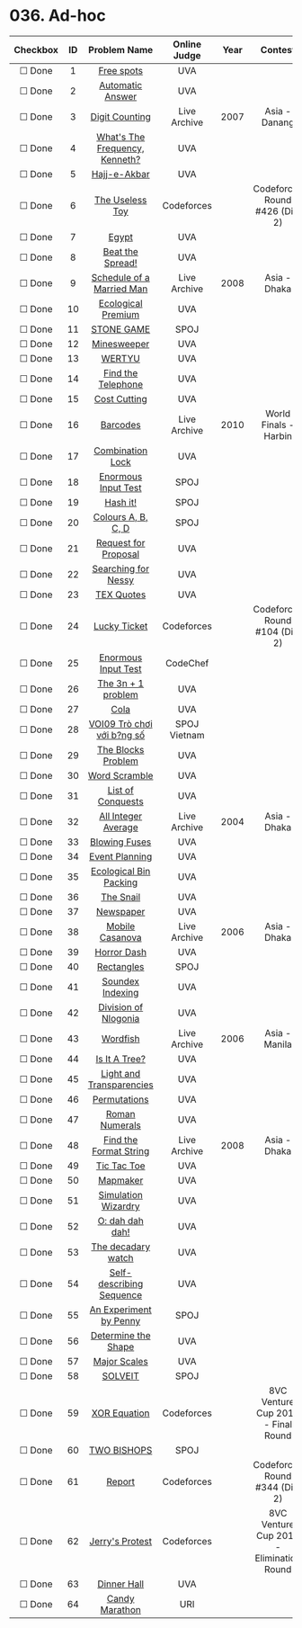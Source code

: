 # 036. Ad-hoc


| Checkbox | ID | Problem Name|Online Judge|Year|Contest|Difficulty Level|
|:---:|:---:|:---:|:---:|:---:|:---:|:---:|
|&#9744; Done|1|[Free spots](https://uva.onlinejudge.org/index.php?option=onlinejudge&page=show_problem&problem=1644)|UVA|||1|
|&#9744; Done|2|[Automatic Answer](https://uva.onlinejudge.org/index.php?option=onlinejudge&page=show_problem&problem=2542)|UVA|||1|
|&#9744; Done|3|[Digit Counting](https://icpcarchive.ecs.baylor.edu/index.php?option=onlinejudge&page=show_problem&problem=1997)|Live Archive|2007|Asia - Danang|1|
|&#9744; Done|4|[What's The Frequency, Kenneth?](https://uva.onlinejudge.org/index.php?option=onlinejudge&page=show_problem&problem=440)|UVA|||1|
|&#9744; Done|5|[Hajj-e-Akbar](https://uva.onlinejudge.org/index.php?option=onlinejudge&page=show_problem&problem=4022)|UVA|||1|
|&#9744; Done|6|[The Useless Toy](http://codeforces.com/problemset/problem/834/A)|Codeforces||Codeforces Round #426 (Div. 2)|1|
|&#9744; Done|7|[Egypt](https://uva.onlinejudge.org/index.php?option=onlinejudge&page=show_problem&problem=2954)|UVA|||1|
|&#9744; Done|8|[Beat the Spread!](https://uva.onlinejudge.org/index.php?option=onlinejudge&page=show_problem&problem=1753)|UVA|||1|
|&#9744; Done|9|[Schedule of a Married Man](https://icpcarchive.ecs.baylor.edu/index.php?option=onlinejudge&page=show_problem&problem=2203)|Live Archive|2008|Asia - Dhaka|1|
|&#9744; Done|10|[Ecological Premium](https://uva.onlinejudge.org/index.php?option=onlinejudge&page=show_problem&problem=1241)|UVA|||1|
|&#9744; Done|11|[STONE GAME ](http://www.spoj.com/problems/RESN04/)|SPOJ|||1|
|&#9744; Done|12|[Minesweeper](https://uva.onlinejudge.org/index.php?option=onlinejudge&page=show_problem&problem=1130)|UVA|||1|
|&#9744; Done|13|[WERTYU](https://uva.onlinejudge.org/index.php?option=onlinejudge&page=show_problem&problem=1023)|UVA|||1|
|&#9744; Done|14|[Find the Telephone](https://uva.onlinejudge.org/index.php?option=onlinejudge&page=show_problem&problem=1862)|UVA|||1|
|&#9744; Done|15|[Cost Cutting](https://uva.onlinejudge.org/index.php?option=onlinejudge&page=show_problem&problem=2827)|UVA|||1|
|&#9744; Done|16|[Barcodes](https://icpcarchive.ecs.baylor.edu/index.php?option=onlinejudge&page=show_problem&problem=2787)|Live Archive|2010|World Finals - Harbin|1|
|&#9744; Done|17|[Combination Lock](https://uva.onlinejudge.org/index.php?option=onlinejudge&page=show_problem&problem=1491)|UVA|||1|
|&#9744; Done|18|[Enormous Input Test](http://www.spoj.com/problems/INTEST/)|SPOJ|||1|
|&#9744; Done|19|[Hash it!](http://www.spoj.com/problems/HASHIT/)|SPOJ|||1|
|&#9744; Done|20|[Colours A, B, C, D](http://www.spoj.com/problems/ABCD/)|SPOJ|||1|
|&#9744; Done|21|[Request for Proposal](https://uva.onlinejudge.org/index.php?option=onlinejudge&page=show_problem&problem=1082)|UVA|||1|
|&#9744; Done|22|[Searching for Nessy](https://uva.onlinejudge.org/index.php?option=onlinejudge&page=show_problem&problem=1985)|UVA|||1|
|&#9744; Done|23|[TEX Quotes](https://uva.onlinejudge.org/index.php?option=onlinejudge&page=show_problem&problem=208)|UVA|||1|
|&#9744; Done|24|[Lucky Ticket](http://codeforces.com/problemset/problem/146/A)|Codeforces||Codeforces Round #104 (Div. 2)|1|
|&#9744; Done|25|[Enormous Input Test](http://www.codechef.com/problems/INTEST)|CodeChef|||1|
|&#9744; Done|26|[The 3n + 1 problem](https://uva.onlinejudge.org/index.php?option=onlinejudge&page=show_problem&problem=36)|UVA|||1|
|&#9744; Done|27|[Cola](https://uva.onlinejudge.org/index.php?option=onlinejudge&page=show_problem&problem=2091)|UVA|||1|
|&#9744; Done|28|[VOI09 Tr&#242; ch&#417;i v&#7899;i b?ng s&#7889;](http://vn.spoj.com/problems/LINEGAME/)|SPOJ Vietnam|||1|
|&#9744; Done|29|[The Blocks Problem](https://uva.onlinejudge.org/index.php?option=onlinejudge&page=show_problem&problem=37)|UVA|||1|
|&#9744; Done|30|[Word Scramble](https://uva.onlinejudge.org/index.php?option=onlinejudge&page=show_problem&problem=424)|UVA|||1|
|&#9744; Done|31|[List of Conquests](https://uva.onlinejudge.org/index.php?option=onlinejudge&page=show_problem&problem=1361)|UVA|||1|
|&#9744; Done|32|[All Integer Average](https://icpcarchive.ecs.baylor.edu/index.php?option=onlinejudge&page=show_problem&problem=1013)|Live Archive|2004|Asia - Dhaka|1|
|&#9744; Done|33|[Blowing Fuses](https://uva.onlinejudge.org/index.php?option=onlinejudge&page=show_problem&problem=602)|UVA|||1|
|&#9744; Done|34|[Event Planning](https://uva.onlinejudge.org/index.php?option=onlinejudge&page=show_problem&problem=2595)|UVA|||1|
|&#9744; Done|35|[Ecological Bin Packing](https://uva.onlinejudge.org/index.php?option=onlinejudge&page=show_problem&problem=38)|UVA|||1|
|&#9744; Done|36|[The Snail](https://uva.onlinejudge.org/index.php?option=onlinejudge&page=show_problem&problem=514)|UVA|||1|
|&#9744; Done|37|[Newspaper](https://uva.onlinejudge.org/index.php?option=onlinejudge&page=show_problem&problem=2315)|UVA|||1|
|&#9744; Done|38|[Mobile Casanova](https://icpcarchive.ecs.baylor.edu/index.php?option=onlinejudge&page=show_problem&problem=190)|Live Archive|2006|Asia - Dhaka|1|
|&#9744; Done|39|[Horror Dash](https://uva.onlinejudge.org/index.php?option=onlinejudge&page=show_problem&problem=2899)|UVA|||1|
|&#9744; Done|40|[Rectangles](http://www.spoj.com/problems/AE00/)|SPOJ|||1|
|&#9744; Done|41|[Soundex Indexing](https://uva.onlinejudge.org/index.php?option=onlinejudge&page=show_problem&problem=680)|UVA|||1|
|&#9744; Done|42|[Division of Nlogonia](https://uva.onlinejudge.org/index.php?option=onlinejudge&page=show_problem&problem=2493)|UVA|||1|
|&#9744; Done|43|[Wordfish](https://icpcarchive.ecs.baylor.edu/index.php?option=onlinejudge&page=show_problem&problem=1174)|Live Archive|2006|Asia - Manila|1|
|&#9744; Done|44|[Is It A Tree?](https://uva.onlinejudge.org/index.php?option=onlinejudge&page=show_problem&problem=556)|UVA|||2|
|&#9744; Done|45|[Light and Transparencies](https://uva.onlinejudge.org/index.php?option=onlinejudge&page=show_problem&problem=778)|UVA|||2|
|&#9744; Done|46|[Permutations](https://uva.onlinejudge.org/index.php?option=onlinejudge&page=show_problem&problem=882)|UVA|||2|
|&#9744; Done|47|[Roman Numerals](https://uva.onlinejudge.org/index.php?option=onlinejudge&page=show_problem&problem=2663)|UVA|||2|
|&#9744; Done|48|[Find the Format String](https://icpcarchive.ecs.baylor.edu/index.php?option=onlinejudge&page=show_problem&problem=2201)|Live Archive|2008|Asia - Dhaka|2|
|&#9744; Done|49|[Tic Tac Toe](https://uva.onlinejudge.org/index.php?option=onlinejudge&page=show_problem&problem=1304)|UVA|||2|
|&#9744; Done|50|[Mapmaker](https://uva.onlinejudge.org/index.php?option=onlinejudge&page=show_problem&problem=330)|UVA|||2|
|&#9744; Done|51|[Simulation Wizardry](https://uva.onlinejudge.org/index.php?option=onlinejudge&page=show_problem&problem=50)|UVA|||2|
|&#9744; Done|52|[O: dah dah dah!](https://uva.onlinejudge.org/index.php?option=onlinejudge&page=show_problem&problem=2164)|UVA|||2|
|&#9744; Done|53|[The decadary watch](https://uva.onlinejudge.org/index.php?option=onlinejudge&page=show_problem&problem=1624)|UVA|||2|
|&#9744; Done|54|[Self-describing Sequence](https://uva.onlinejudge.org/index.php?option=onlinejudge&page=show_problem&problem=990)|UVA|||2|
|&#9744; Done|55|[An Experiment by Penny](http://www.spoj.com/problems/CRAN01/)|SPOJ|||2|
|&#9744; Done|56|[Determine the Shape](https://uva.onlinejudge.org/index.php?option=onlinejudge&page=show_problem&problem=2900)|UVA|||3|
|&#9744; Done|57|[Major Scales](https://uva.onlinejudge.org/index.php?option=onlinejudge&page=show_problem&problem=1469)|UVA|||3|
|&#9744; Done|58|[SOLVEIT](http://www.spoj.com/problems/SOLVEIT/)|SPOJ|||4|
|&#9744; Done|59|[XOR Equation](http://codeforces.com/problemset/problem/627/A)|Codeforces||8VC Venture Cup 2016 - Final Round|4|
|&#9744; Done|60|[TWO BISHOPS](http://www.spoj.com/problems/TWOBISOP/)|SPOJ|||4|
|&#9744; Done|61|[Report](http://codeforces.com/problemset/problem/631/C)|Codeforces||Codeforces Round #344 (Div. 2)|4|
|&#9744; Done|62|[Jerry's Protest](http://codeforces.com/problemset/problem/626/D)|Codeforces||8VC Venture Cup 2016 - Elimination Round|5|
|&#9744; Done|63|[Dinner Hall](https://uva.onlinejudge.org/index.php?option=onlinejudge&page=show_problem&problem=3341)|UVA|||6|
|&#9744; Done|64|[Candy Marathon](https://www.urionlinejudge.com.br/judge/en/problems/view/1684)|URI|||7|
